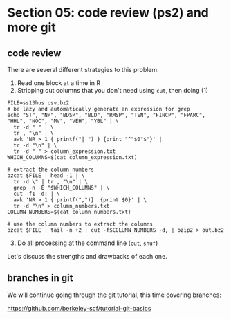 # Section 05: code review (ps2) and more git

## code review

There are several different strategies to this problem:

1. Read one block at a time in R
2. Stripping out columns that you don't need using `cut`, then doing (1)
```{bash}
FILE=ss13hus.csv.bz2
# be lazy and automatically generate an expression for grep
echo "ST", "NP", "BDSP", "BLD", "RMSP", "TEN", "FINCP", "FPARC", "HHL", "NOC", "MV", "VEH", "YBL" | \
  tr -d " " | \
  tr , "\n" | \
  awk 'NR > 1 { printf("| ") } {print "^"$0"$"}' | 
  tr -d "\n" | \
  tr -d " " > column_expression.txt
WHICH_COLUMNS=$(cat column_expression.txt)

# extract the column numbers
bzcat $FILE | head -1 | \
  tr -d \" | tr , "\n" | \
  grep -n -E "$WHICH_COLUMNS" | \
  cut -f1 -d: | \
  awk 'NR > 1 { printf(",")}  {print $0}' | \
  tr -d "\n" > column_numbers.txt
COLUMN_NUMBERS=$(cat column_numbers.txt)

# use the column numbers to extract the columns
bzcat $FILE | tail -n +2 | cut -f$COLUMN_NUMBERS -d, | bzip2 > out.bz2
```
3. Do all processing at the command line (`cut`, `shuf`)

Let's discuss the strengths and drawbacks of each one.

## branches in git

We will continue going through the git tutorial, this time covering branches:

https://github.com/berkeley-scf/tutorial-git-basics
